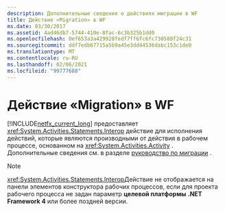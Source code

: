 ```yaml
---
description: Дополнительные сведения о действиях миграции в WF
title: Действие «Migration» в WF
ms.date: 03/30/2017
ms.assetid: 4ad46db7-5744-410e-8fac-6c3b325b1dd0
ms.openlocfilehash: 0ef653a3a429928fedf7ff6fc6fc730588f24c31
ms.sourcegitcommit: ddf7edb67715a5b9a45e3dd44536dabc153c1de0
ms.translationtype: MT
ms.contentlocale: ru-RU
ms.lasthandoff: 02/06/2021
ms.locfileid: "99777688"
---
```

# <a name="migration-activity-in-wf"></a>Действие «Migration» в WF

[!INCLUDE[netfx_current_long](../../../includes/netfx-current-long-md.md)] предоставляет <xref:System.Activities.Statements.Interop> действие для исполнения действий, которые являются производными от действия в рабочем процессе, основанном на <xref:System.Activities.Activity> . Дополнительные сведения см. в разделе [руководство по миграции](migration-guidance.md) .  
  
> [!NOTE]
> <xref:System.Activities.Statements.Interop>Действие не отображается на панели элементов конструктора рабочих процессов, если для проекта рабочего процесса не задан параметр **целевой платформы** **.NET Framework 4** или более поздней версии.
